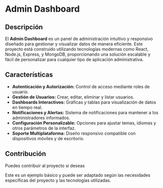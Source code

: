 
# Admin Dashboard

## Descripción

El **Admin Dashboard** es un panel de administración intuitivo y responsivo diseñado para gestionar y visualizar datos de manera eficiente. Este proyecto está construido utilizando tecnologías modernas como React, Node.js, Express, y MongoDB, proporcionando una solución escalable y fácil de personalizar para cualquier tipo de aplicación administrativa.

## Características

- **Autenticación y Autorización:** Control de acceso mediante roles de usuario.
- **Gestión de Usuarios:** Crear, editar, eliminar y listar usuarios.
- **Dashboards Interactivos:** Gráficas y tablas para visualización de datos en tiempo real.
- **Notificaciones y Alertas:** Sistema de notificaciones para mantener a los administradores informados.
- **Configuración Personalizable:** Opciones para ajustar temas, idiomas y otros parámetros de la interfaz.
- **Soporte Multiplataforma:** Diseño responsivo compatible con dispositivos móviles y de escritorio.


## Contribución

 Puedes contribuir al proyecto si deseas

Este es un ejemplo básico y puede ser adaptado según las necesidades específicas del proyecto y las tecnologías utilizadas.
